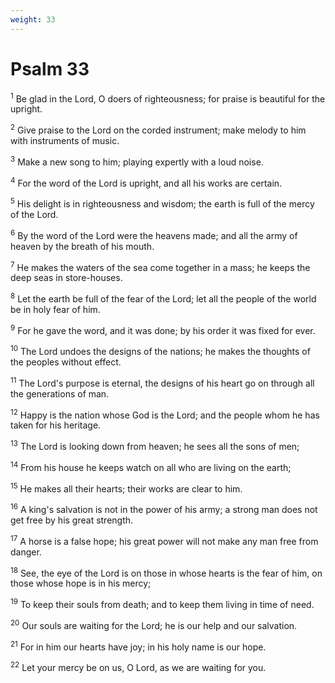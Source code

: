 ```yaml
---
weight: 33
---
```


# Psalm 33

<sup>1</sup> Be glad in the Lord, O doers of righteousness; for praise is beautiful for the upright. 

<sup>2</sup> Give praise to the Lord on the corded instrument; make melody to him with instruments of music. 

<sup>3</sup> Make a new song to him; playing expertly with a loud noise. 

<sup>4</sup> For the word of the Lord is upright, and all his works are certain. 

<sup>5</sup> His delight is in righteousness and wisdom; the earth is full of the mercy of the Lord. 

<sup>6</sup> By the word of the Lord were the heavens made; and all the army of heaven by the breath of his mouth. 

<sup>7</sup> He makes the waters of the sea come together in a mass; he keeps the deep seas in store-houses. 

<sup>8</sup> Let the earth be full of the fear of the Lord; let all the people of the world be in holy fear of him. 

<sup>9</sup> For he gave the word, and it was done; by his order it was fixed for ever. 

<sup>10</sup> The Lord undoes the designs of the nations; he makes the thoughts of the peoples without effect. 

<sup>11</sup> The Lord's purpose is eternal, the designs of his heart go on through all the generations of man. 

<sup>12</sup> Happy is the nation whose God is the Lord; and the people whom he has taken for his heritage. 

<sup>13</sup> The Lord is looking down from heaven; he sees all the sons of men; 

<sup>14</sup> From his house he keeps watch on all who are living on the earth; 

<sup>15</sup> He makes all their hearts; their works are clear to him. 

<sup>16</sup> A king's salvation is not in the power of his army; a strong man does not get free by his great strength. 

<sup>17</sup> A horse is a false hope; his great power will not make any man free from danger. 

<sup>18</sup> See, the eye of the Lord is on those in whose hearts is the fear of him, on those whose hope is in his mercy; 

<sup>19</sup> To keep their souls from death; and to keep them living in time of need. 

<sup>20</sup> Our souls are waiting for the Lord; he is our help and our salvation. 

<sup>21</sup> For in him our hearts have joy; in his holy name is our hope. 

<sup>22</sup> Let your mercy be on us, O Lord, as we are waiting for you. 


